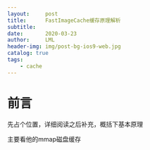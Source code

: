 ```yaml
---
layout:     post
title:      FastImageCache缓存原理解析
subtitle:   
date:       2020-03-23
author:     LML
header-img: img/post-bg-ios9-web.jpg
catalog: true
tags:
    - cache
---
```


# 前言
先占个位置，详细阅读之后补充，概括下基本原理  

主要看他的mmap磁盘缓存
